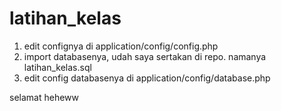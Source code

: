 # latihan_kelas

1. edit confignya di application/config/config.php
2. import databasenya, udah saya sertakan di repo. namanya latihan_kelas.sql
3. edit config databasenya di application/config/database.php


selamat heheww